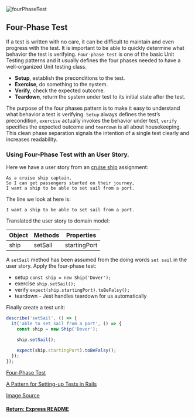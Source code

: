 ![fourPhaseTest](https://www.codeaffine.com/wp-content/uploads/2014/08/four-phase-test.png)

## Four-Phase Test
If a test is written with no care, it can be difficult to maintain and even progress with the test. It is important to be able to quickly determine what behavior the test is verifying. `Four-phase test` is one of the basic Unit Testing patterns and it usually defines the four phases needed to have a well-organized Unit testing class.

- __Setup__, establish the preconditions to the test.
- __Exercise__, do something to the system.
- __Verify__, check the expected outcome.
- __Teardown__, return the system under test to its initial state after the test.

The purpose of the four phases pattern is to make it easy to understand what behavior a test is verifying. `Setup` always defines the test’s precondition, `exercise` actually invokes the behavior under test, `verify` specifies the expected outcome and `teardown` is all about housekeeping. This clean phase separation signals the intention of a single test clearly and increases readability.

### Using Four-Phase Test with an User Story.
Here we have a user story from an [cruise ship](https://github.com/SharifCoding/cruise-ships) assignment:
```
As a cruise ship captain,
So I can get passengers started on their journey,
I want a ship to be able to set sail from a port.
```
The line we look at here is:
```
I want a ship to be able to set sail from a port.
```
Translated the user story to domain model:

| Object | Methods | Properties   |
|--------|---------|--------------|
| ship   | setSail | startingPort |

A `setSail` method has been assumed from the doing words `set sail` in the user story. Apply the four-phase test:
- setup `const ship = new Ship('Dover');`
- exercise `ship.setSail();`
- verify `expect(ship.startingPort).toBeFalsy();`
- teardown - Jest handles teardown for us automatically

Finally create a test unit:
```js
describe('setSail', () => {
  it('able to set sail from a port', () => {
    const ship = new Ship('Dover');

    ship.setSail();
    
    expect(ship.startingPort).toBeFalsy();
  });
});
```
[Four-Phase Test](https://robots.thoughtbot.com/four-phase-test)

[A Pattern for Setting-up Tests in Rails](https://www.linkedin.com/pulse/four-phases-pattern-setting-up-tests-laura-kirby)

[Image Source](http://www.codeaffine.com/2014/08/18/junit-in-a-nutshell-test-structure/)

#### [Return: Express README](../README.md)
